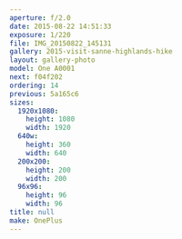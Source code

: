 ```yaml
---
aperture: f/2.0
date: 2015-08-22 14:51:33
exposure: 1/220
file: IMG_20150822_145131
gallery: 2015-visit-sanne-highlands-hike
layout: gallery-photo
model: One A0001
next: f04f202
ordering: 14
previous: 5a165c6
sizes:
  1920x1080:
    height: 1080
    width: 1920
  640w:
    height: 360
    width: 640
  200x200:
    height: 200
    width: 200
  96x96:
    height: 96
    width: 96
title: null
make: OnePlus
---
```

